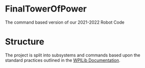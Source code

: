 # FinalTowerOfPower

The command based version of our 2021-2022 Robot Code

# Structure

The project is split into subsystems and commands based upon the standard practices outlined in the [WPILib Documentation](https://docs.wpilib.org/en/stable/docs/software/commandbased/index.html).
